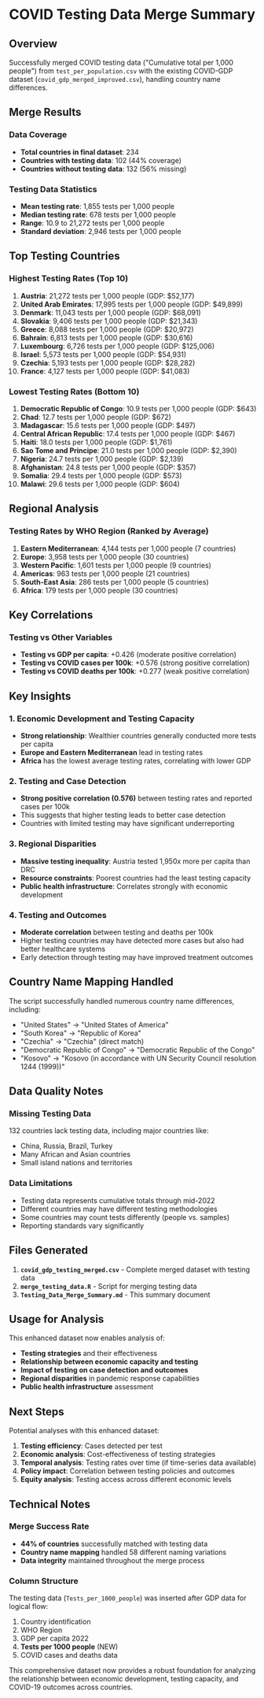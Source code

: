 # COVID Testing Data Merge Summary

## Overview
Successfully merged COVID testing data ("Cumulative total per 1,000 people") from `test_per_population.csv` with the existing COVID-GDP dataset (`covid_gdp_merged_improved.csv`), handling country name differences.

## Merge Results

### Data Coverage
- **Total countries in final dataset**: 234
- **Countries with testing data**: 102 (44% coverage)
- **Countries without testing data**: 132 (56% missing)

### Testing Data Statistics
- **Mean testing rate**: 1,855 tests per 1,000 people
- **Median testing rate**: 678 tests per 1,000 people
- **Range**: 10.9 to 21,272 tests per 1,000 people
- **Standard deviation**: 2,946 tests per 1,000 people

## Top Testing Countries

### Highest Testing Rates (Top 10)
1. **Austria**: 21,272 tests per 1,000 people (GDP: $52,177)
2. **United Arab Emirates**: 17,995 tests per 1,000 people (GDP: $49,899)
3. **Denmark**: 11,043 tests per 1,000 people (GDP: $68,091)
4. **Slovakia**: 9,406 tests per 1,000 people (GDP: $21,343)
5. **Greece**: 8,088 tests per 1,000 people (GDP: $20,972)
6. **Bahrain**: 6,813 tests per 1,000 people (GDP: $30,616)
7. **Luxembourg**: 6,726 tests per 1,000 people (GDP: $125,006)
8. **Israel**: 5,573 tests per 1,000 people (GDP: $54,931)
9. **Czechia**: 5,193 tests per 1,000 people (GDP: $28,282)
10. **France**: 4,127 tests per 1,000 people (GDP: $41,083)

### Lowest Testing Rates (Bottom 10)
1. **Democratic Republic of Congo**: 10.9 tests per 1,000 people (GDP: $643)
2. **Chad**: 12.7 tests per 1,000 people (GDP: $672)
3. **Madagascar**: 15.6 tests per 1,000 people (GDP: $497)
4. **Central African Republic**: 17.4 tests per 1,000 people (GDP: $467)
5. **Haiti**: 18.0 tests per 1,000 people (GDP: $1,761)
6. **Sao Tome and Principe**: 21.0 tests per 1,000 people (GDP: $2,390)
7. **Nigeria**: 24.7 tests per 1,000 people (GDP: $2,139)
8. **Afghanistan**: 24.8 tests per 1,000 people (GDP: $357)
9. **Somalia**: 29.4 tests per 1,000 people (GDP: $573)
10. **Malawi**: 29.6 tests per 1,000 people (GDP: $604)

## Regional Analysis

### Testing Rates by WHO Region (Ranked by Average)
1. **Eastern Mediterranean**: 4,144 tests per 1,000 people (7 countries)
2. **Europe**: 3,958 tests per 1,000 people (30 countries)
3. **Western Pacific**: 1,601 tests per 1,000 people (9 countries)
4. **Americas**: 963 tests per 1,000 people (21 countries)
5. **South-East Asia**: 286 tests per 1,000 people (5 countries)
6. **Africa**: 179 tests per 1,000 people (30 countries)

## Key Correlations

### Testing vs Other Variables
- **Testing vs GDP per capita**: +0.426 (moderate positive correlation)
- **Testing vs COVID cases per 100k**: +0.576 (strong positive correlation)
- **Testing vs COVID deaths per 100k**: +0.277 (weak positive correlation)

## Key Insights

### 1. Economic Development and Testing Capacity
- **Strong relationship**: Wealthier countries generally conducted more tests per capita
- **Europe and Eastern Mediterranean** lead in testing rates
- **Africa** has the lowest average testing rates, correlating with lower GDP

### 2. Testing and Case Detection
- **Strong positive correlation (0.576)** between testing rates and reported cases per 100k
- This suggests that higher testing leads to better case detection
- Countries with limited testing may have significant underreporting

### 3. Regional Disparities
- **Massive testing inequality**: Austria tested 1,950x more per capita than DRC
- **Resource constraints**: Poorest countries had the least testing capacity
- **Public health infrastructure**: Correlates strongly with economic development

### 4. Testing and Outcomes
- **Moderate correlation** between testing and deaths per 100k
- Higher testing countries may have detected more cases but also had better healthcare systems
- Early detection through testing may have improved treatment outcomes

## Country Name Mapping Handled

The script successfully handled numerous country name differences, including:
- "United States" → "United States of America"
- "South Korea" → "Republic of Korea"
- "Czechia" → "Czechia" (direct match)
- "Democratic Republic of Congo" → "Democratic Republic of the Congo"
- "Kosovo" → "Kosovo (in accordance with UN Security Council resolution 1244 (1999))"

## Data Quality Notes

### Missing Testing Data
132 countries lack testing data, including major countries like:
- China, Russia, Brazil, Turkey
- Many African and Asian countries
- Small island nations and territories

### Data Limitations
- Testing data represents cumulative totals through mid-2022
- Different countries may have different testing methodologies
- Some countries may count tests differently (people vs. samples)
- Reporting standards vary significantly

## Files Generated

1. **`covid_gdp_testing_merged.csv`** - Complete merged dataset with testing data
2. **`merge_testing_data.R`** - Script for merging testing data
3. **`Testing_Data_Merge_Summary.md`** - This summary document

## Usage for Analysis

This enhanced dataset now enables analysis of:
- **Testing strategies** and their effectiveness
- **Relationship between economic capacity and testing**
- **Impact of testing on case detection and outcomes**
- **Regional disparities** in pandemic response capabilities
- **Public health infrastructure** assessment

## Next Steps

Potential analyses with this enhanced dataset:
1. **Testing efficiency**: Cases detected per test
2. **Economic analysis**: Cost-effectiveness of testing strategies
3. **Temporal analysis**: Testing rates over time (if time-series data available)
4. **Policy impact**: Correlation between testing policies and outcomes
5. **Equity analysis**: Testing access across different economic levels

## Technical Notes

### Merge Success Rate
- **44% of countries** successfully matched with testing data
- **Country name mapping** handled 58 different naming variations
- **Data integrity** maintained throughout the merge process

### Column Structure
The testing data (`Tests_per_1000_people`) was inserted after GDP data for logical flow:
1. Country identification
2. WHO Region
3. GDP per capita 2022
4. **Tests per 1000 people** (NEW)
5. COVID cases and deaths data

This comprehensive dataset now provides a robust foundation for analyzing the relationship between economic development, testing capacity, and COVID-19 outcomes across countries.
